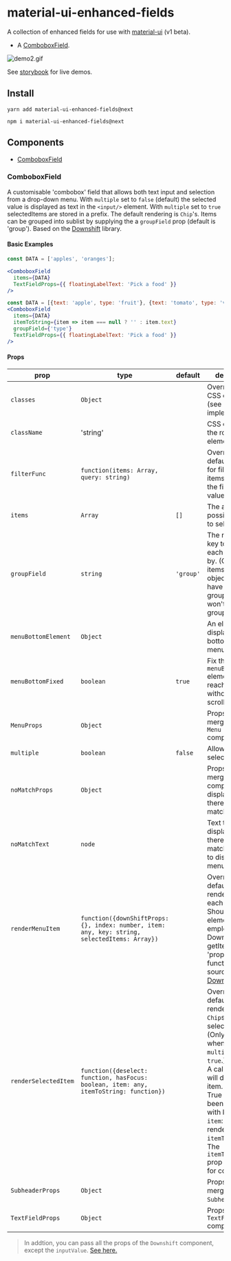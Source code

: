 # material-ui-enhanced-fields

A collection of enhanced fields for use with [material-ui](material-ui) (v1 beta).

- A [ComboboxField](#ComboboxField).

![demo2.gif](demo2.gif)

See [storybook][storybook] for live demos.

## Install
```
yarn add material-ui-enhanced-fields@next
```
```
npm i material-ui-enhanced-fields@next
```

## Components
- [ComboboxField](#ComboboxField)

### ComboboxField
A customisable 'combobox' field that allows both text input and selection from a drop-down menu.
With `multiple` set to `false` (default) the selected value is displayed as text in the `<input/>` element.
With `multiple` set to `true` selectedItems are stored in a prefix. The default rendering is `Chip`'s.
Items can be grouped into sublist by supplying the a `groupField` prop (default is 'group').
Based on the [Downshift](Downshift) library.

#### Basic Examples
```jsx
const DATA = ['apples', 'oranges'];

<ComboboxField
  items={DATA}
  TextFieldProps={{ floatingLabelText: 'Pick a food' }}
/>
```

```jsx
const DATA = [{text: 'apple', type: 'fruit'}, {text: 'tomato', type: 'veg'}];
<ComboboxField
  items={DATA}
  itemToString={item => item === null ? '' : item.text}
  groupField={'type'}
  TextFieldProps={{ floatingLabelText: 'Pick a food' }}
/>
```

#### Props
prop | type | default | description
--- | --- | --- | ---
`classes` | `Object` || Override the CSS classes (see implementation).
`className` | 'string' || CSS class for the root element.
`filterFunc` | `function(items: Array, query: string)` | |  Override the default function for filtering the items based on the field's input value.
`items` | `Array` | `[]` | The array of possible items to select.
`groupField` | `string` | `'group'` | The name of the key to group each item object by. (Optional, if items aren't objects or don't have a field to group by, they won't be grouped.)
`menuBottomElement` | `Object` || An element to display at the bottom of the menu.
`menuBottomFixed` | `boolean` | `true` | Fix the `menuBottom` element so it's reachable without scrolling.
`MenuProps` | `Object` || Props to be merged into the `Menu` component.
`multiple` | `boolean` | `false` | Allow multiple selected items.
`noMatchProps` | `Object` || Props to be merged to the component displayed when there are no matched items.
`noMatchText` | `node` || Text to be displayed if there are no matched items to display in the menu.
`renderMenuItem` | `function({downShiftProps: {}, index: number, item: any, key: string, selectedItems: Array})` || Override the default rendering of each menu item. Should return an element that employ's the Downshift getItemProps 'prop getter' function.  See source code and [Downshift](Downshift).
`renderSelectedItem` | `function({deselect: function, hasFocus: boolean, item: any, itemToString: function})` || Override the default rendering (uses `Chip`s) of each selected item. (Only applies when the `multiple` is `true`.)   `deselect`: A callback that will deselect the item. `hasFocus`: True if item has been focused with keyboard.  `item`: The item to render.  `itemToString`: The `itemToString` prop supplied for convenience.
`SubheaderProps` | `Object` || Props to be merged ino each `Subheader`.
`TextFieldProps` | `Object` || Props for the `TextField` component.
> In addtion, you can pass all the props of the `Downshift` component, except the `inputValue`. [See here.](Downshift)

[storybook]: https://jf248.github.io/material-ui-enhanced-fields/
[Downshift]: https://github.com/paypal/downshift
[Downshift-RenderPropFunction]: https://github.com/paypal/downshift#render-prop-function
[material-ui]: https://github.com/mui-org/material-ui
